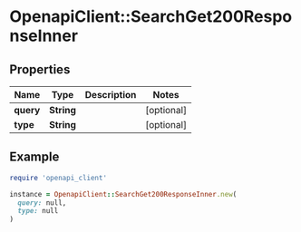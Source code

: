 # OpenapiClient::SearchGet200ResponseInner

## Properties

| Name | Type | Description | Notes |
| ---- | ---- | ----------- | ----- |
| **query** | **String** |  | [optional] |
| **type** | **String** |  | [optional] |

## Example

```ruby
require 'openapi_client'

instance = OpenapiClient::SearchGet200ResponseInner.new(
  query: null,
  type: null
)
```

